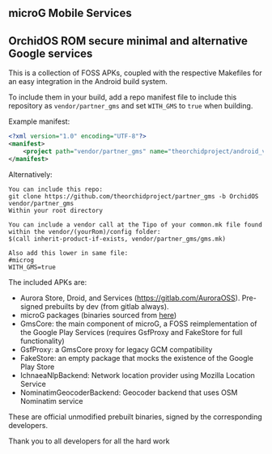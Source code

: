 ## microG Mobile Services

## OrchidOS ROM secure minimal and alternative Google services 
This is a collection of FOSS APKs, coupled with the respective Makefiles for an
easy integration in the Android build system.

To include them in your build, add a repo manifest file to include this repository as `vendor/partner_gms` and set
`WITH_GMS` to `true` when building.

Example manifest:

```xml
<?xml version="1.0" encoding="UTF-8"?>
<manifest>
    <project path="vendor/partner_gms" name="theorchidproject/android_vendor_partner_gms" remote="github" revision="master" />
</manifest>
```

Alternatively:
```
You can include this repo:
git clone https://github.com/theorchidproject/partner_gms -b OrchidOS vendor/partner_gms 
Within your root directory 

You can include a vendor call at the Tipo of your common.mk file found within the vendor/(yourRom)/config folder:
$(call inherit-product-if-exists, vendor/partner_gms/gms.mk)

Also add this lower in same file:
#microg
WITH_GMS=true
```

The included APKs are:
   * Aurora Store, Droid, and Services (https://gitlab.com/AuroraOSS). Pre-signed prebuilts by dev (from gitlab always).
   * microG packages (binaries sourced from [here](https://microg.org/download.html))
   * GmsCore: the main component of microG, a FOSS reimplementation of the Google Play Services (requires GsfProxy and FakeStore for full functionality)
   * GsfProxy: a GmsCore proxy for legacy GCM compatibility
   * FakeStore: an empty package that mocks the existence of the Google Play Store
   * IchnaeaNlpBackend: Network location provider using Mozilla Location Service
   * NominatimGeocoderBackend: Geocoder backend that uses OSM Nominatim service

These are official unmodified prebuilt binaries, signed by the
corresponding developers.

Thank you to all developers for all the hard work 
